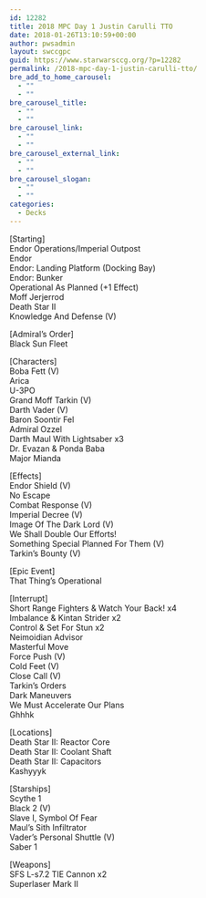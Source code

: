 ```yaml
---
id: 12282
title: 2018 MPC Day 1 Justin Carulli TTO
date: 2018-01-26T13:10:59+00:00
author: pwsadmin
layout: swccgpc
guid: https://www.starwarsccg.org/?p=12282
permalink: /2018-mpc-day-1-justin-carulli-tto/
bre_add_to_home_carousel:
  - ""
  - ""
bre_carousel_title:
  - ""
  - ""
bre_carousel_link:
  - ""
  - ""
bre_carousel_external_link:
  - ""
  - ""
bre_carousel_slogan:
  - ""
  - ""
categories:
  - Decks
---
```

[Starting]  
Endor Operations/Imperial Outpost  
Endor  
Endor: Landing Platform (Docking Bay)  
Endor: Bunker  
Operational As Planned (+1 Effect)  
Moff Jerjerrod  
Death Star II  
Knowledge And Defense (V)

[Admiral’s Order]  
Black Sun Fleet 

[Characters]  
Boba Fett (V)  
Arica  
U-3PO  
Grand Moff Tarkin (V)  
Darth Vader (V)  
Baron Soontir Fel  
Admiral Ozzel  
Darth Maul With Lightsaber x3  
Dr. Evazan & Ponda Baba  
Major Mianda

[Effects]  
Endor Shield (V)  
No Escape  
Combat Response (V)  
Imperial Decree (V)  
Image Of The Dark Lord (V)  
We Shall Double Our Efforts!  
Something Special Planned For Them (V)  
Tarkin’s Bounty (V)

[Epic Event]  
That Thing’s Operational

[Interrupt]  
Short Range Fighters & Watch Your Back! x4  
Imbalance & Kintan Strider x2  
Control & Set For Stun x2  
Neimoidian Advisor  
Masterful Move  
Force Push (V)  
Cold Feet (V)  
Close Call (V)  
Tarkin’s Orders  
Dark Maneuvers  
We Must Accelerate Our Plans  
Ghhhk

[Locations]  
Death Star II: Reactor Core  
Death Star II: Coolant Shaft  
Death Star II: Capacitors  
Kashyyyk

[Starships]  
Scythe 1  
Black 2 (V)  
Slave I, Symbol Of Fear  
Maul’s Sith Infiltrator  
Vader’s Personal Shuttle (V)  
Saber 1

[Weapons]  
SFS L-s7.2 TIE Cannon x2  
Superlaser Mark II